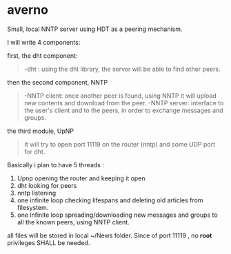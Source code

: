 # averno
Small, local NNTP server using HDT as a peering mechanism.


I will  write 4 components:

first, the dht component:

>-dht : using the dht library, the server will be able to find other peers.

then the second component, NNTP

>-NNTP client: once another peer is found, using NNTP it will upload new contents and download from the peer.
-NNTP server: interface to the user's client and to the peers, in order to exchange messages and groups.

the third module, UpNP
  
>It will try to open port 11119 on the router (nntp) and some UDP port for dht.


Basically i plan to have 5 threads :

1. Upnp opening the router and keeping it open
2. dht looking for peers
3. nntp listening 
4. one infinite loop checking lifespans and deleting old articles from filesystem.
5. one infinite loop spreading/downloading new messages and groups to all the known peers, using NNTP client.

all files will be stored in local ~/News folder. Since of port 11119 , no **root** privileges SHALL be needed.





